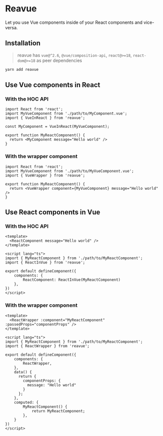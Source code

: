 # Reavue

Let you use Vue components inside of your React components and vice-versa.

## Installation
> reavue has `vue@^2.6`, `@vue/composition-api`, `react@>=18`, `react-dom@>=18` as peer dependencies
```sh
yarn add reavue
```

## Use Vue components in React

### With the HOC API

```tsx
import React from 'react';
import MyVueComponent from './path/to/MyComponent.vue';
import { VueInReact } from 'reavue';

const MyComponent = VueInReact(MyVueComponent);

export function MyReactComponent() {
  return <MyComponent message="Hello world" />
}
```

### With the wrapper component
```tsx
import React from 'react';
import MyVueComponent from './path/to/MyVueComponent.vue';
import { VueWrapper } from 'reavue';

export function MyReactComponent() {
  return <VueWrapper component={MyVueComponent} message="Hello world" />
}
```

## Use React components in Vue

### With the HOC API
```vue
<template>
  <ReactComponent message="Hello world" />
</template>

<script lang="ts">
import { MyReactComponent } from './path/to/MyReactComponent';
import { ReactInVue } from 'reavue';

export default defineComponent({
    components: {
        ReactComponent: ReactInVue(MyReactComponent)
    },
})
</script>
```

### With the wrapper component
```vue
<template>
  <ReactWrapper :component="MyReactComponent" :passedProps="componentProps" />
</template>

<script lang="ts">
import { MyReactComponent } from './path/to/MyReactComponent';
import { ReactWrapper } from 'reavue';

export default defineComponent({
    components: {
        ReactWrapper,
    },
    data() {
      return {
        componentProps: {
          message: "Hello world"
        }
      };
    },
    computed: {
        MyReactComponent() {
            return MyReactComponent;
        },
    }
})
</script>
```